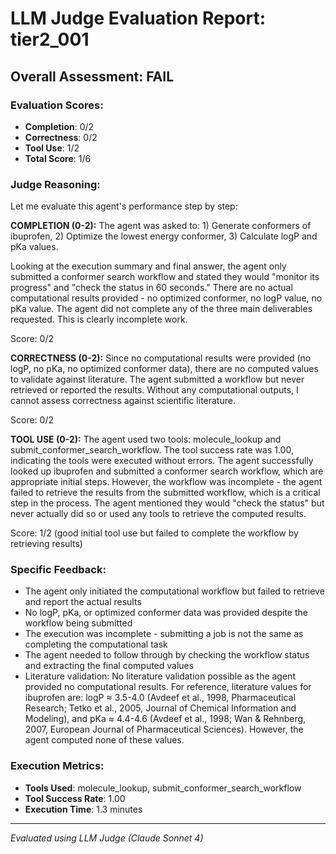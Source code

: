 # LLM Judge Evaluation Report: tier2_001

## Overall Assessment: FAIL

### Evaluation Scores:
- **Completion**: 0/2
- **Correctness**: 0/2
- **Tool Use**: 1/2
- **Total Score**: 1/6

### Judge Reasoning:
Let me evaluate this agent's performance step by step:

**COMPLETION (0-2):**
The agent was asked to: 1) Generate conformers of ibuprofen, 2) Optimize the lowest energy conformer, 3) Calculate logP and pKa values. 

Looking at the execution summary and final answer, the agent only submitted a conformer search workflow and stated they would "monitor its progress" and "check the status in 60 seconds." There are no actual computational results provided - no optimized conformer, no logP value, no pKa value. The agent did not complete any of the three main deliverables requested. This is clearly incomplete work.

Score: 0/2

**CORRECTNESS (0-2):**
Since no computational results were provided (no logP, no pKa, no optimized conformer data), there are no computed values to validate against literature. The agent submitted a workflow but never retrieved or reported the results. Without any computational outputs, I cannot assess correctness against scientific literature.

Score: 0/2

**TOOL USE (0-2):**
The agent used two tools: molecule_lookup and submit_conformer_search_workflow. The tool success rate was 1.00, indicating the tools were executed without errors. The agent successfully looked up ibuprofen and submitted a conformer search workflow, which are appropriate initial steps. However, the workflow was incomplete - the agent failed to retrieve the results from the submitted workflow, which is a critical step in the process. The agent mentioned they would "check the status" but never actually did so or used any tools to retrieve the computed results.

Score: 1/2 (good initial tool use but failed to complete the workflow by retrieving results)

### Specific Feedback:
- The agent only initiated the computational workflow but failed to retrieve and report the actual results
- No logP, pKa, or optimized conformer data was provided despite the workflow being submitted
- The execution was incomplete - submitting a job is not the same as completing the computational task
- The agent needed to follow through by checking the workflow status and extracting the final computed values
- Literature validation: No literature validation possible as the agent provided no computational results. For reference, literature values for ibuprofen are: logP ≈ 3.5-4.0 (Avdeef et al., 1998, Pharmaceutical Research; Tetko et al., 2005, Journal of Chemical Information and Modeling), and pKa ≈ 4.4-4.6 (Avdeef et al., 1998; Wan & Rehnberg, 2007, European Journal of Pharmaceutical Sciences). However, the agent computed none of these values.

### Execution Metrics:
- **Tools Used**: molecule_lookup, submit_conformer_search_workflow
- **Tool Success Rate**: 1.00
- **Execution Time**: 1.3 minutes

---
*Evaluated using LLM Judge (Claude Sonnet 4)*
